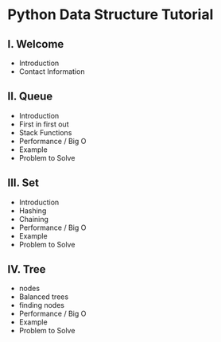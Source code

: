# Python Data Structure Tutorial
## I. Welcome
* Introduction
* Contact Information
## II. Queue
* Introduction
* First in first out
* Stack Functions
* Performance / Big O
* Example
* Problem to Solve
## III. Set
* Introduction
* Hashing
* Chaining
* Performance / Big O
* Example
* Problem to Solve
## IV. Tree
* nodes
* Balanced trees
* finding nodes
* Performance / Big O
* Example
* Problem to Solve
